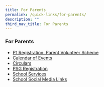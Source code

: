 ```yaml
---
title: For Parents
permalink: /quick-links/for-parents/
description: ""
third_nav_title: For Parents
---
```

### **For Parents**

*   [P1 Registration: Parent Volunteer Scheme](https://www.woodlandspri.moe.edu.sg/quick-links/for-parents/parent-volunteer-scheme/)
*   [Calendar of Events](https://www.woodlandspri.moe.edu.sg/quick-links/for-parents/calender-of-events/)   
*   [Circulars](https://www.woodlandspri.moe.edu.sg/quick-links/for-parents/circulars/)
*   [PSG Registration](https://www.woodlandspri.moe.edu.sg/quick-links/for-parents/psg-registration/)
*   [School Services](https://www.woodlandspri.moe.edu.sg/quick-links/for-parents/school-services/) 
*   [School Social Media Links](https://www.woodlandspri.moe.edu.sg/quick-links/for-parents/school-social-media-links/)